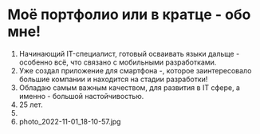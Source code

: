 # Моё портфолио или в кратце - обо мне!
1. Начинающий IT-специалист, готовый осваивать языки дальще - особенно всё, что связано с мобильными разработками.
2. Уже создал приложение для смартфона -, которое заинтересовало большие компании и находится на стадии разработки!
3. Обладаю самым важным качеством, для развития в IT сфере, а именно - большой настойчивостью.
4. 25 лет.
5. 
6. photo_2022-11-01_18-10-57.jpg
